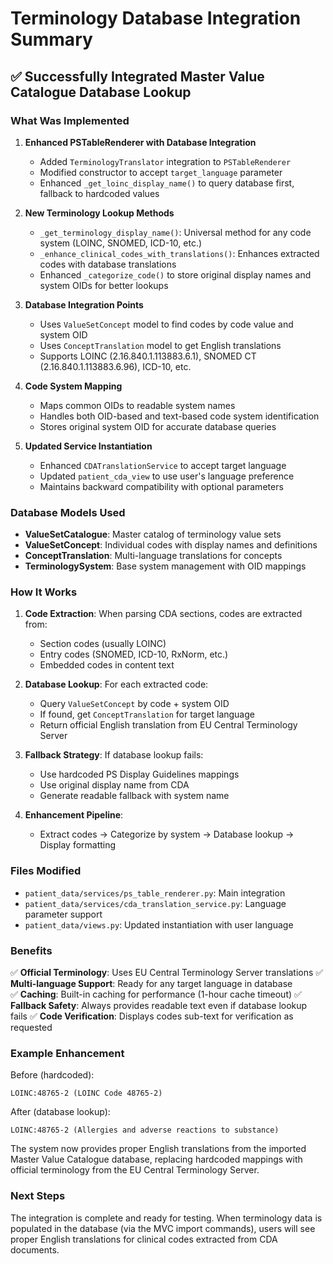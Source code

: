 # Terminology Database Integration Summary

## ✅ Successfully Integrated Master Value Catalogue Database Lookup

### What Was Implemented

1. **Enhanced PSTableRenderer with Database Integration**
   - Added `TerminologyTranslator` integration to `PSTableRenderer`
   - Modified constructor to accept `target_language` parameter
   - Enhanced `_get_loinc_display_name()` to query database first, fallback to hardcoded values

2. **New Terminology Lookup Methods**
   - `_get_terminology_display_name()`: Universal method for any code system (LOINC, SNOMED, ICD-10, etc.)
   - `_enhance_clinical_codes_with_translations()`: Enhances extracted codes with database translations
   - Enhanced `_categorize_code()` to store original display names and system OIDs for better lookups

3. **Database Integration Points**
   - Uses `ValueSetConcept` model to find codes by code value and system OID
   - Uses `ConceptTranslation` model to get English translations
   - Supports LOINC (2.16.840.1.113883.6.1), SNOMED CT (2.16.840.1.113883.6.96), ICD-10, etc.

4. **Code System Mapping**
   - Maps common OIDs to readable system names
   - Handles both OID-based and text-based code system identification
   - Stores original system OID for accurate database queries

5. **Updated Service Instantiation**
   - Enhanced `CDATranslationService` to accept target language
   - Updated `patient_cda_view` to use user's language preference
   - Maintains backward compatibility with optional parameters

### Database Models Used

- **ValueSetCatalogue**: Master catalog of terminology value sets
- **ValueSetConcept**: Individual codes with display names and definitions  
- **ConceptTranslation**: Multi-language translations for concepts
- **TerminologySystem**: Base system management with OID mappings

### How It Works

1. **Code Extraction**: When parsing CDA sections, codes are extracted from:
   - Section codes (usually LOINC)
   - Entry codes (SNOMED, ICD-10, RxNorm, etc.)
   - Embedded codes in content text

2. **Database Lookup**: For each extracted code:
   - Query `ValueSetConcept` by code + system OID
   - If found, get `ConceptTranslation` for target language
   - Return official English translation from EU Central Terminology Server

3. **Fallback Strategy**: If database lookup fails:
   - Use hardcoded PS Display Guidelines mappings
   - Use original display name from CDA
   - Generate readable fallback with system name

4. **Enhancement Pipeline**:
   - Extract codes → Categorize by system → Database lookup → Display formatting

### Files Modified

- `patient_data/services/ps_table_renderer.py`: Main integration
- `patient_data/services/cda_translation_service.py`: Language parameter support
- `patient_data/views.py`: Updated instantiation with user language

### Benefits

✅ **Official Terminology**: Uses EU Central Terminology Server translations
✅ **Multi-language Support**: Ready for any target language in database  
✅ **Caching**: Built-in caching for performance (1-hour cache timeout)
✅ **Fallback Safety**: Always provides readable text even if database lookup fails
✅ **Code Verification**: Displays codes sub-text for verification as requested

### Example Enhancement

Before (hardcoded):

```
LOINC:48765-2 (LOINC Code 48765-2)
```

After (database lookup):

```
LOINC:48765-2 (Allergies and adverse reactions to substance)
```

The system now provides proper English translations from the imported Master Value Catalogue database, replacing hardcoded mappings with official terminology from the EU Central Terminology Server.

### Next Steps

The integration is complete and ready for testing. When terminology data is populated in the database (via the MVC import commands), users will see proper English translations for clinical codes extracted from CDA documents.
